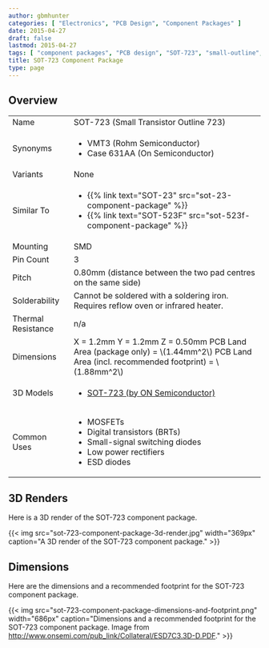 ```yaml
---
author: gbmhunter
categories: [ "Electronics", "PCB Design", "Component Packages" ]
date: 2015-04-27
draft: false
lastmod: 2015-04-27
tags: [ "component packages", "PCB design", "SOT-723", "small-outline", "transistor" ]
title: SOT-723 Component Package
type: page
---
```


## Overview

<table>
<tbody>
<tr>
<td>Name</td>
<td>SOT-723 (Small Transistor Outline 723)</td>
</tr>
<tr>
<td>Synonyms</td>
<td>
  <ul>
    <li>VMT3 (Rohm Semiconductor)</li>
    <li>Case 631AA (On Semiconductor)</li>
  </ul>
</td>
</tr>
<tr >
<td >Variants</td>
<td >None</td>
</tr>
<tr>
<td>Similar To</td>
<td>
  <ul>
    <li>{{% link text="SOT-23" src="sot-23-component-package" %}}</li>
    <li>{{% link text="SOT-523F" src="sot-523f-component-package" %}}</a></li>
  </ul>
</td>
</tr>
<tr >
<td >Mounting</td>
<td >SMD</td>
</tr>
<tr >
<td >Pin Count</td>
<td >3</td>
</tr>
<tr >
<td >Pitch</td>
<td > 0.80mm (distance between the two pad centres on the same side)</td>
</tr>
<tr >
<td >Solderability</td>
<td >Cannot be soldered with a soldering iron. Requires reflow oven or infrared heater.</td>
</tr>
<tr >
<td >Thermal Resistance</td>
<td >n/a</td>
</tr>
<tr >
<td >Dimensions</td>
<td >
X = 1.2mm  
Y = 1.2mm  
Z = 0.50mm
PCB Land Area (package only) = \(1.44mm^2\)  
PCB Land Area (incl. recommended footprint) = \(1.88mm^2\)
</td>
</tr>
<tr >
<td >3D Models</td>
<td >
<ul>
  <li><a href="http://www.3dcontentcentral.com/download-model.aspx?catalogid=171&amp;id=196277">SOT-723 (by ON Semiconductor)</a></li>
</ul>
</td>
</tr>
<tr >
<td >Common Uses</td>
<td >
<ul>
<li>MOSFETs</li>
<li>Digital transistors (BRTs)</li>
<li>Small-signal switching diodes</li>
<li>Low power rectifiers</li>
<li>ESD diodes</li>
</ul>
</td>
</tr>
</tbody>
</table>

## 3D Renders

Here is a 3D render of the SOT-723 component package.

{{< img src="sot-723-component-package-3d-render.jpg" width="369px" caption="A 3D render of the SOT-723 component package."  >}}

## Dimensions

Here are the dimensions and a recommended footprint for the SOT-723 component package.

{{< img src="sot-723-component-package-dimensions-and-footprint.png" width="686px" caption="Dimensions and a recommended footprint for the SOT-723 component package. Image from http://www.onsemi.com/pub_link/Collateral/ESD7C3.3D-D.PDF."  >}}

